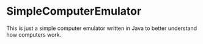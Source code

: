 # SimpleComputerEmulator
This is just a simple computer emulator written in Java to better understand how computers work.
